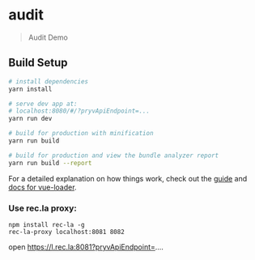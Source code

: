# audit

> Audit Demo

## Build Setup

``` bash
# install dependencies
yarn install

# serve dev app at:
# localhost:8080/#/?pryvApiEndpoint=...
yarn run dev

# build for production with minification
yarn run build

# build for production and view the bundle analyzer report
yarn run build --report
```

For a detailed explanation on how things work, check out the [guide](http://vuejs-templates.github.io/webpack/) and [docs for vue-loader](http://vuejs.github.io/vue-loader).

### Use rec.la proxy: 
```
npm install rec-la -g
rec-la-proxy localhost:8081 8082
```

open https://l.rec.la:8081?pryvApiEndpoint=....